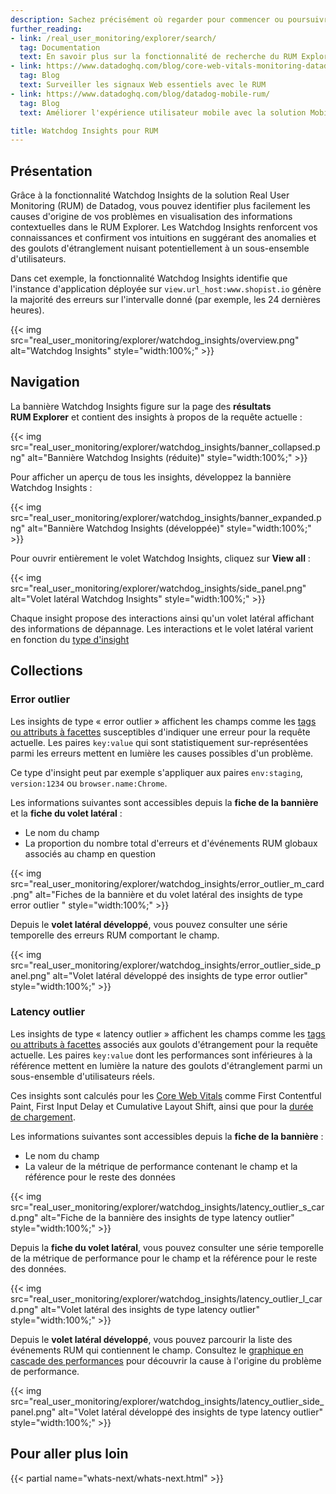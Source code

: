 ```yaml
---
description: Sachez précisément où regarder pour commencer ou poursuivre vos enquêtes
further_reading:
- link: /real_user_monitoring/explorer/search/
  tag: Documentation
  text: En savoir plus sur la fonctionnalité de recherche du RUM Explorer
- link: https://www.datadoghq.com/blog/core-web-vitals-monitoring-datadog-rum-synthetics/#what-are-the-core-web-vitals
  tag: Blog
  text: Surveiller les signaux Web essentiels avec le RUM
- link: https://www.datadoghq.com/blog/datadog-mobile-rum/
  tag: Blog
  text: Améliorer l'expérience utilisateur mobile avec la solution Mobile RUM Datadog

title: Watchdog Insights pour RUM
---
```


## Présentation

Grâce à la fonctionnalité Watchdog Insights de la solution Real User Monitoring (RUM) de Datadog, vous pouvez identifier plus facilement les causes d'origine de vos problèmes en visualisation des informations contextuelles dans le RUM Explorer. Les Watchdog Insights renforcent vos connaissances et confirment vos intuitions en suggérant des anomalies et des goulots d'étranglement nuisant potentiellement à un sous-ensemble d'utilisateurs.

Dans cet exemple, la fonctionnalité Watchdog Insights identifie que l'instance d'application déployée sur `view.url_host:www.shopist.io` génère la majorité des erreurs sur l'intervalle donné (par exemple, les 24 dernières heures).

{{< img src="real_user_monitoring/explorer/watchdog_insights/overview.png" alt="Watchdog Insights" style="width:100%;" >}}

## Navigation

La bannière Watchdog Insights figure sur la page des **résultats RUM Explorer** et contient des insights à propos de la requête actuelle :

{{< img src="real_user_monitoring/explorer/watchdog_insights/banner_collapsed.png" alt="Bannière Watchdog Insights (réduite)" style="width:100%;" >}}

Pour afficher un aperçu de tous les insights, développez la bannière Watchdog Insights :

{{< img src="real_user_monitoring/explorer/watchdog_insights/banner_expanded.png" alt="Bannière Watchdog Insights (développée)" style="width:100%;" >}}

Pour ouvrir entièrement le volet Watchdog Insights, cliquez sur **View all** :

{{< img src="real_user_monitoring/explorer/watchdog_insights/side_panel.png" alt="Volet latéral Watchdog Insights" style="width:100%;" >}}

Chaque insight propose des interactions ainsi qu'un volet latéral affichant des informations de dépannage. Les interactions et le volet latéral varient en fonction du [type d'insight](#collections)

## Collections

### Error outlier

Les insights de type « error outlier » affichent les champs comme les [tags ou attributs à facettes][1] susceptibles d'indiquer une erreur pour la requête actuelle. Les paires `key:value` qui sont statistiquement sur-représentées parmi les erreurs mettent en lumière les causes possibles d'un problème.

Ce type d'insight peut par exemple s'appliquer aux paires `env:staging`, `version:1234` ou `browser.name:Chrome`.

Les informations suivantes sont accessibles depuis la **fiche de la bannière** et la **fiche du volet latéral** :

* Le nom du champ
* La proportion du nombre total d'erreurs et d'événements RUM globaux associés au champ en question

{{< img src="real_user_monitoring/explorer/watchdog_insights/error_outlier_m_card.png" alt="Fiches de la bannière et du volet latéral des insights de type error outlier " style="width:100%;" >}}

Depuis le **volet latéral développé**, vous pouvez consulter une série temporelle des erreurs RUM comportant le champ.

{{< img src="real_user_monitoring/explorer/watchdog_insights/error_outlier_side_panel.png" alt="Volet latéral développé des insights de type error outlier" style="width:100%;" >}}

### Latency outlier

Les insights de type « latency outlier » affichent les champs comme les [tags ou attributs à facettes][1] associés aux goulots d'étrangement pour la requête actuelle. Les paires `key:value` dont les performances sont inférieures à la référence mettent en lumière la nature des goulots d'étranglement parmi un sous-ensemble d'utilisateurs réels.

Ces insights sont calculés pour les [Core Web Vitals][2] comme First Contentful Paint, First Input Delay et Cumulative Layout Shift, ainsi que pour la [durée de chargement][3].

Les informations suivantes sont accessibles depuis la **fiche de la bannière** :

* Le nom du champ
* La valeur de la métrique de performance contenant le champ et la référence pour le reste des données

{{< img src="real_user_monitoring/explorer/watchdog_insights/latency_outlier_s_card.png" alt="Fiche de la bannière des insights de type latency outlier" style="width:100%;" >}}

Depuis la **fiche du volet latéral**, vous pouvez consulter une série temporelle de la métrique de performance pour le champ et la référence pour le reste des données.

{{< img src="real_user_monitoring/explorer/watchdog_insights/latency_outlier_l_card.png" alt="Volet latéral des insights de type latency outlier" style="width:100%;" >}}

Depuis le **volet latéral développé**, vous pouvez parcourir la liste des événements RUM qui contiennent le champ. Consultez le [graphique en cascade des performances][4] pour découvrir la cause à l'origine du problème de performance.

{{< img src="real_user_monitoring/explorer/watchdog_insights/latency_outlier_side_panel.png" alt="Volet latéral développé des insights de type latency outlier" style="width:100%;" >}}

## Pour aller plus loin

{{< partial name="whats-next/whats-next.html" >}}

[1]: /fr/logs/explorer/facets/
[2]: /fr/real_user_monitoring/browser/monitoring_page_performance/#core-web-vitals
[3]: /fr/real_user_monitoring/browser/monitoring_page_performance/#monitoring-single-page-applications-spa
[4]: /fr/real_user_monitoring/explorer/?tab=facets#event-side-panel
